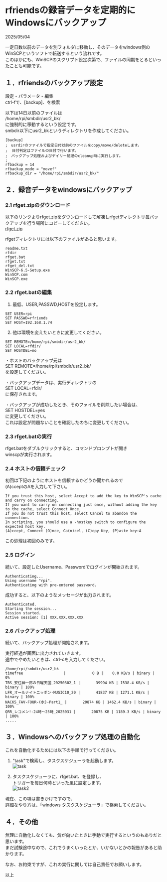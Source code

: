 # rfriendsの録音データを定期的にWindowsにバックアップ  
  
2025/05/04  

一定日数以前のデータを別フォルダに移動し、そのデータをwindows側のWinSCPというソフトで転送するという流れです。  
このほかにも、WinSCPのスクリプト設定次第で、ファイルの同期をとるといったことも可能です。  
  
## １．rfriendsのバックアップ設定  
  
設定 - パラメータ - 編集  
ctrl-fで、[backup]、を検索  
  
以下は14日以前のファイルは  
/home/rpi/smbdir/usr2_bk/  
に強制的に移動するという設定です。  
smbdir以下にusr2_bkというディレクトリを作成してください。  
```  
[backup]  
;　usrdirのファイルで指定日付以前のファイルをcopy/move/deleteします。  
;  日付判定はファイルの日付で行います。  
;　バックアップ処理およびデイリー処理のcleanup時に実行します。  
;  
rfbackup = 14  
rfbackup_mode = "movef"  
rfbackup_dir = "/home/rpi/smbdir/usr2_bk/"  
```  
  
## ２．録音データをwindowsにバックアップ  

### 2.1 rfget.zipのダウンロード  

以下のリンクよりrfget.zipをダウンロードして解凍しrfgetディレクトリ毎バックアップを行う場所にコピーしてください。   
[rfget.zip](https://raw.githubusercontent.com/rfriends/rfriends/main/storage/rfget.zip)  
  
rfgetディレクトリには以下のファイルがあると思います。  
```  
readme.txt
rfdir
rfget.bat
rfget.txt
rfget_del.txt
WinSCP-6.5-Setup.exe
WinSCP.com
WinSCP.exe
```  
  
### 2.2 rfget.batの編集  
  
1) 最低、USER,PASSWD,HOSTを設定します。  
```  
SET USER=rpi  
SET PASSWD=rfriends  
SET HOST=192.168.1.74  
```  
2) 他は環境を変えたいときに変更してください。  
```  
SET REMOTE=/home/rpi/smbdir/usr2_bk/  
SET LOCAL=rfdir/  
SET HOSTDEL=no  
```  
・ホストのバックアップ元は  
SET REMOTE=/home/rpi/smbdir/usr2_bk/  
を設定してください。  
  
・バックアップデータは、実行ディレクトリの  
SET LOCAL=rfdir/  
に保存されます。  
  
・バックアップが成功したとき、そのファイルを削除したい場合は、  
SET HOSTDEL=yes  
に変更してください。  
これは設定が問題ないことを確認したのちに変更してください。  
  
  
### 2.3 rfget.batの実行  
  
rfget.batをダブルクリックすると、コマンドプロンプトが開き  
winscpが実行されます。  
  
  
### 2.4 ホストの信頼チェック  
  
初回は下記のようにホストを信頼するかどうか聞かれるので  
(A)cceptのAを入力して下さい。  
```  
If you trust this host, select Accept to add the key to WinSCP's cache and carry on connecting.  
If you want to carry on connecting just once, without adding the key to the cache, select Connect Once.  
If you do not trust this host, select Cancel to abandon the connection.  
In scripting, you should use a -hostkey switch to configure the expected host key.  
(A)ccept, Connect (O)nce, Ca(n)cel, (C)opy Key, (P)aste key:A  
```  
この処理は初回のみです。  
  
  
### 2.5 ログイン  
  
続いて、設定したUsername、Passwordでログインが開始されます。  
```  
Authenticating...  
Using username "rpi".
Authenticating with pre-entered password.
```  
成功すると、以下のようなメッセージが出力されます。  
```
Authenticated.  
Starting the session...  
Session started.  
Active session: [1] XXX.XXX.XXX.XXX  
```    
  
### 2.6 バックアップ処理  
  
続いて、バックアップ処理が開始されます。  
  
実行経過が画面に出力されていきます。  
途中でやめたいときは、ctrl-cを入力してください。  
```  
/home/rpi/smbdir/usr2_bk
timefree                  |            0 B |    0.0 KB/s | binary |   0%
TBS_安住紳一郎の日曜天国_20250302_1 |       39994 KB | 1538.4 KB/s | binary | 100%
LFR_オールナイトニッポン-MUSIC10_20 |       41837 KB | 1271.1 KB/s | binary | 100%
NACK5_FAV-FOUR-(水)-Part1_ |       20874 KB | 1462.4 KB/s | binary | 100%
QRR_レコメン!-24時～25時_2025031 |       20875 KB | 1189.3 KB/s | binary | 100%
.....
```
  
## ３．Windowsへのバックアップ処理の自動化  
  
これを自動化するためには以下の手順で行ってください。
  
1) "task"で検索し、タスクスケジューラを起動します。  
![task](https://github.com/user-attachments/assets/c128e6a7-f214-4e0e-a6b2-65a7d9df5b3f)
  
2) タスクスケジューラに、rfget.bat、を登録し、  
トリガーを毎日何時といった風に設定します。  
![task2](https://github.com/user-attachments/assets/9152fde6-5433-4257-938b-7574e8acf6be)
  
現在、この項は書きかけですので、    
詳細なやり方は、「windows タスクスケジューラ」で検索してください。  
  
  
## ４．その他  
  
無理に自動化しなくても、気が向いたときに手動で実行するというのもありだと思います。  
まだ試験途中なので、これでうまくいったとか、いかないとかの報告があると助かります。  
  
なお、お約束ですが、これの実行に関しては自己責任でお願いします。 
  
  
以上  

